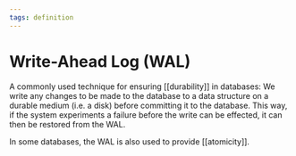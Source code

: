 ```yaml
---
tags: definition
---
```


# Write-Ahead Log (WAL)
A commonly used technique for ensuring [[durability]] in databases: We write any changes to be made to the database to a data structure on a durable medium (i.e. a disk) before committing it to the database. This way, if the system experiments a failure before the write can be effected, it can then be restored from the WAL.

In some databases, the WAL is also used to provide [[atomicity]].
